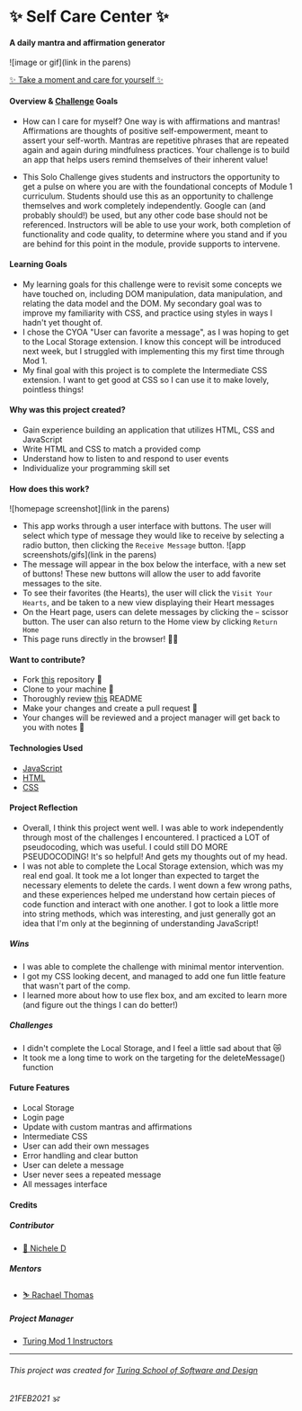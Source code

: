 # ✨ Self Care Center ✨
#### A daily mantra and affirmation generator

![image or gif](link in the parens)

[✨ Take a moment and care for yourself ✨](https://nichelicorn.github.io/self-care-center/)

#### Overview & [Challenge](https://frontend.turing.io/projects/module-1/self-care-center.html) Goals
- How can I care for myself? One way is with affirmations and mantras! Affirmations are thoughts of positive self-empowerment, meant to assert your self-worth. Mantras are repetitive phrases that are repeated again and again during mindfulness practices. Your challenge is to build an app that helps users remind themselves of their inherent value!

- This Solo Challenge gives students and instructors the opportunity to get a pulse on where you are with the foundational concepts of Module 1 curriculum. Students should use this as an opportunity to challenge themselves and work completely independently. Google can (and probably should!) be used, but any other code base should not be referenced. Instructors will be able to use your work, both completion of functionality and code quality, to determine where you stand and if you are behind for this point in the module, provide supports to intervene.

#### Learning Goals
- My learning goals for this challenge were to revisit some concepts we have touched on, including DOM manipulation, data manipulation, and relating the data model and the DOM. My secondary goal was to improve my familiarity with CSS, and practice using styles in ways I hadn't yet thought of.
- I chose the CYOA "User can favorite a message", as I was hoping to get to the Local Storage extension. I know this concept will be introduced next week, but I struggled with implementing this my first time through Mod 1.
- My final goal with this project is to complete the Intermediate CSS extension. I want to get good at CSS so I can use it to make lovely, pointless things!

#### Why was this project created?
- Gain experience building an application that utilizes HTML, CSS and JavaScript
- Write HTML and CSS to match a provided comp
- Understand how to listen to and respond to user events
- Individualize your programming skill set

#### How does this work?
![homepage screenshot](link in the parens)
- This app works through a user interface with buttons. The user will select which type of message they would like to receive by selecting a radio button, then clicking the `Receive Message` button.
![app screenshots/gifs](link in the parens)
- The message will appear in the box below the interface, with a new set of buttons! These new buttons will allow the user to add favorite messages to the site.
- To see their favorites (the Hearts), the user will click the `Visit Your Hearts`, and be taken to a new view displaying their Heart messages
- On the Heart page, users can delete messages by clicking the `✂️` scissor button. The user can also return to the Home view by clicking `Return Home`
- This page runs directly in the browser! 👩‍💻

#### Want to contribute?
- Fork [this](https://github.com/nichelicorn/self-care-center) repository 🍴
- Clone to your machine 🤖
- Thoroughly review [this](https://github.com/turingschool-examples/self-care-center) README
- Make your changes and create a pull request 🥺
- Your changes will be reviewed and a project manager will get back to you with notes 📝

#### Technologies Used
- [JavaScript](https://developer.mozilla.org/en-US/docs/Web/javascript)
- [HTML](https://developer.mozilla.org/en-US/docs/Web/HTML)
- [CSS](https://developer.mozilla.org/en-US/docs/Web/CSS)

#### Project Reflection
- Overall, I think this project went well. I was able to work independently through most of the challenges I encountered. I practiced a LOT of pseudocoding, which was useful. I could still DO MORE PSEUDOCODING! It's so helpful! And gets my thoughts out of my head.
- I was not able to complete the Local Storage extension, which was my real end goal. It took me a lot longer than expected to target the necessary elements to delete the cards. I went down a few wrong paths, and these experiences helped me understand how certain pieces of code function and interact with one another. I got to look a little more into string methods, which was interesting, and just generally got an idea that I'm only at the beginning of understanding JavaScript!

##### Wins
- I was able to complete the challenge with minimal mentor intervention.
- I got my CSS looking decent, and managed to add one fun little feature that wasn't part of the comp.
- I learned more about how to use flex box, and am excited to learn more (and figure out the things I can do better!)

##### Challenges
- I didn't complete the Local Storage, and I feel a little sad about that 😿
- It took me a long time to work on the targeting for the deleteMessage() function

#### Future Features
- Local Storage
- Login page
- Update with custom mantras and affirmations
- Intermediate CSS
- User can add their own messages
- Error handling and clear button
- User can delete a message
- User never sees a repeated message
- All messages interface

#### Credits
##### Contributor
- [🌿 Nichele D](https://github.com/nichelicorn)
##### Mentors
- [⛷ Rachael Thomas](https://github.com/rachael-t)
##### Project Manager
- [Turing Mod 1 Instructors](https://frontend.turing.io/lessons/)

**************************************************************************

###### This project was created for [Turing School of Software and Design](https://turing.io/)
###### 21FEB2021 🕉

